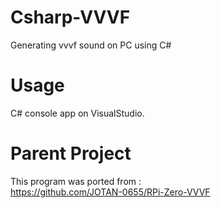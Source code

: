 # Csharp-VVVF
Generating vvvf sound on PC using C#

# Usage
C# console app on VisualStudio.

# Parent Project
This program was ported from : <br>
https://github.com/JOTAN-0655/RPi-Zero-VVVF
